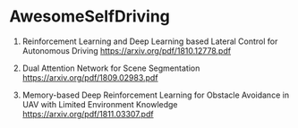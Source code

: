 # AwesomeSelfDriving

1. Reinforcement Learning and Deep Learning based Lateral Control for Autonomous Driving
https://arxiv.org/pdf/1810.12778.pdf

2. Dual Attention Network for Scene Segmentation
https://arxiv.org/pdf/1809.02983.pdf

3. Memory-based Deep Reinforcement Learning for Obstacle Avoidance in UAV with Limited Environment Knowledge https://arxiv.org/pdf/1811.03307.pdf
